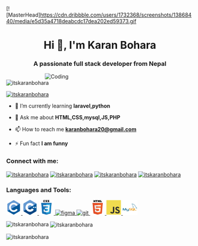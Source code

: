 [![MasterHead]https://cdn.dribbble.com/users/1732368/screenshots/13868440/media/e5d35a4718deabcdc17dea202ed59373.gif
<h1 align="center">Hi 👋, I'm Karan Bohara</h1>
<h3 align="center">A passionate full stack developer from Nepal</h3>
<img align="right" alt="Coding" width="400" src="https://cdn.dribbble.com/users/1162077/screenshots/3848914/programmer.gif">

<p align="left"> <img src="https://komarev.com/ghpvc/?username=itskaranbohara&label=Profile%20views&color=0e75b6&style=flat" alt="itskaranbohara" /> </p>

<p align="left"> <a href="https://twitter.com/itskaranbohara" target="blank"><img src="https://img.shields.io/twitter/follow/itskaranbohara?logo=twitter&style=for-the-badge" alt="itskaranbohara" /></a> </p>

- 🌱 I’m currently learning **laravel,python**

- 💬 Ask me about **HTML,CSS,mysql,JS,PHP**

- 📫 How to reach me **karanbohara20@gmail.com**

- ⚡ Fun fact **I am funny**

<h3 align="left">Connect with me:</h3>
<p align="left">
<a href="https://twitter.com/itskaranbohara" target="blank"><img align="center" src="https://raw.githubusercontent.com/rahuldkjain/github-profile-readme-generator/master/src/images/icons/Social/twitter.svg" alt="itskaranbohara" height="30" width="40" /></a>
<a href="https://linkedin.com/in/itskaranbohara" target="blank"><img align="center" src="https://raw.githubusercontent.com/rahuldkjain/github-profile-readme-generator/master/src/images/icons/Social/linked-in-alt.svg" alt="itskaranbohara" height="30" width="40" /></a>
<a href="https://fb.com/itskaranbohara" target="blank"><img align="center" src="https://raw.githubusercontent.com/rahuldkjain/github-profile-readme-generator/master/src/images/icons/Social/facebook.svg" alt="itskaranbohara" height="30" width="40" /></a>
<a href="https://instagram.com/itskaranbohara" target="blank"><img align="center" src="https://raw.githubusercontent.com/rahuldkjain/github-profile-readme-generator/master/src/images/icons/Social/instagram.svg" alt="itskaranbohara" height="30" width="40" /></a>
</p>

<h3 align="left">Languages and Tools:</h3>
<p align="left"> <a href="https://www.cprogramming.com/" target="_blank" rel="noreferrer"> <img src="https://raw.githubusercontent.com/devicons/devicon/master/icons/c/c-original.svg" alt="c" width="40" height="40"/> </a> <a href="https://www.w3schools.com/cpp/" target="_blank" rel="noreferrer"> <img src="https://raw.githubusercontent.com/devicons/devicon/master/icons/cplusplus/cplusplus-original.svg" alt="cplusplus" width="40" height="40"/> </a> <a href="https://www.w3schools.com/css/" target="_blank" rel="noreferrer"> <img src="https://raw.githubusercontent.com/devicons/devicon/master/icons/css3/css3-original-wordmark.svg" alt="css3" width="40" height="40"/> </a> <a href="https://www.figma.com/" target="_blank" rel="noreferrer"> <img src="https://www.vectorlogo.zone/logos/figma/figma-icon.svg" alt="figma" width="40" height="40"/> </a> <a href="https://git-scm.com/" target="_blank" rel="noreferrer"> <img src="https://www.vectorlogo.zone/logos/git-scm/git-scm-icon.svg" alt="git" width="40" height="40"/> </a> <a href="https://www.w3.org/html/" target="_blank" rel="noreferrer"> <img src="https://raw.githubusercontent.com/devicons/devicon/master/icons/html5/html5-original-wordmark.svg" alt="html5" width="40" height="40"/> </a> <a href="https://developer.mozilla.org/en-US/docs/Web/JavaScript" target="_blank" rel="noreferrer"> <img src="https://raw.githubusercontent.com/devicons/devicon/master/icons/javascript/javascript-original.svg" alt="javascript" width="40" height="40"/> </a> <a href="https://www.mysql.com/" target="_blank" rel="noreferrer"> <img src="https://raw.githubusercontent.com/devicons/devicon/master/icons/mysql/mysql-original-wordmark.svg" alt="mysql" width="40" height="40"/> </a> </p>

<p><img align="left" src="https://github-readme-stats.vercel.app/api/top-langs?username=itskaranbohara&show_icons=true&locale=en&layout=compact" alt="itskaranbohara" /></p>

<p>&nbsp;<img align="center" src="https://github-readme-stats.vercel.app/api?username=itskaranbohara&show_icons=true&locale=en" alt="itskaranbohara" /></p>

<p><img align="center" src="https://github-readme-streak-stats.herokuapp.com/?user=itskaranbohara&" alt="itskaranbohara" /></p>


